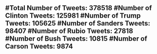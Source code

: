 #Total Number of Tweets: 378518 
#Number of Clinton Tweets: 125981
#Number of Trump Tweets: 105625
#Number of Sanders Tweets: 98407
#Number of Rubio Tweets: 27818
#Number of Bush Tweets: 10815
#Number of Carson Tweets: 9874
---
